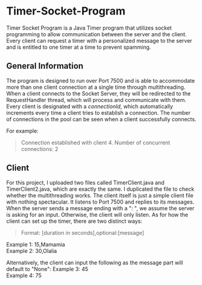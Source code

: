 # Timer-Socket-Program

Timer Socket Program is a Java Timer program that utilizes socket programming to allow communication between the server and the client. Every client can request a timer with a personalized message to the server and is entitled to one timer at a time to prevent spamming.



## General Information

The program is designed to run over Port 7500 and is able to accommodate more than one client connection at a single time through multithreading. When a client connects to the Socket Server, they will be redirected to the RequestHandler thread, which will process and communicate with them. Every client is designated with a *connectionId*, which automatically increments every time a client tries to establish a connection. The number of connections in the pool can be seen when a client successfully connects.

For example:
> Connection established with client 4. Number of concurrent connections: 2



## Client

For this project, I uploaded two files called TimerClient.java and TimerClient2.java, which are exactly the same. I duplicated the file to check whether the multithreading works. The client itself is just a simple client file with nothing spectacular. It listens to Port 7500 and replies to its messages. When the server sends a message ending with a ": ", we assume the server is asking for an input. Otherwise, the client will only listen. As for how the client can set up the timer, there are two distinct ways:

> Format: [duration in seconds],optional:[message]

Example 1: 15,Mamamia <br />
Example 2: 30,Olalia 

Alternatively, the client can input the following as the message part will default to "None": 
Example 3: 45 <br />
Example 4: 75
